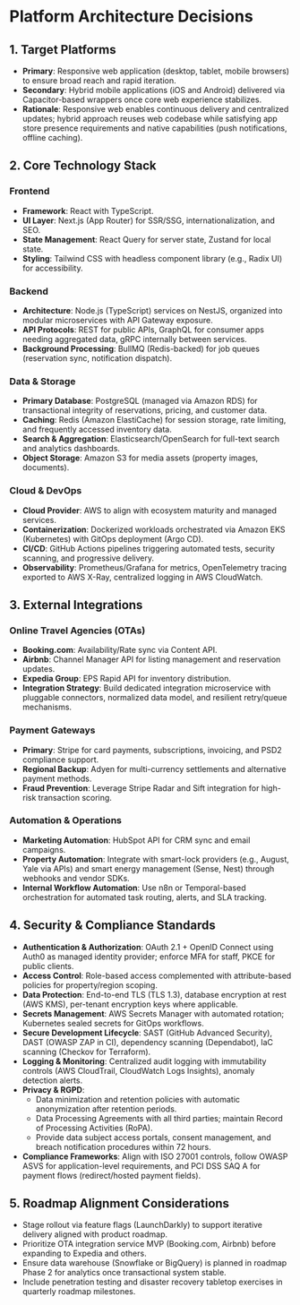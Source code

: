 # Platform Architecture Decisions

## 1. Target Platforms
- **Primary**: Responsive web application (desktop, tablet, mobile browsers) to ensure broad reach and rapid iteration.
- **Secondary**: Hybrid mobile applications (iOS and Android) delivered via Capacitor-based wrappers once core web experience stabilizes.
- **Rationale**: Responsive web enables continuous delivery and centralized updates; hybrid approach reuses web codebase while satisfying app store presence requirements and native capabilities (push notifications, offline caching).

## 2. Core Technology Stack
### Frontend
- **Framework**: React with TypeScript.
- **UI Layer**: Next.js (App Router) for SSR/SSG, internationalization, and SEO.
- **State Management**: React Query for server state, Zustand for local state.
- **Styling**: Tailwind CSS with headless component library (e.g., Radix UI) for accessibility.

### Backend
- **Architecture**: Node.js (TypeScript) services on NestJS, organized into modular microservices with API Gateway exposure.
- **API Protocols**: REST for public APIs, GraphQL for consumer apps needing aggregated data, gRPC internally between services.
- **Background Processing**: BullMQ (Redis-backed) for job queues (reservation sync, notification dispatch).

### Data & Storage
- **Primary Database**: PostgreSQL (managed via Amazon RDS) for transactional integrity of reservations, pricing, and customer data.
- **Caching**: Redis (Amazon ElastiCache) for session storage, rate limiting, and frequently accessed inventory data.
- **Search & Aggregation**: Elasticsearch/OpenSearch for full-text search and analytics dashboards.
- **Object Storage**: Amazon S3 for media assets (property images, documents).

### Cloud & DevOps
- **Cloud Provider**: AWS to align with ecosystem maturity and managed services.
- **Containerization**: Dockerized workloads orchestrated via Amazon EKS (Kubernetes) with GitOps deployment (Argo CD).
- **CI/CD**: GitHub Actions pipelines triggering automated tests, security scanning, and progressive delivery.
- **Observability**: Prometheus/Grafana for metrics, OpenTelemetry tracing exported to AWS X-Ray, centralized logging in AWS CloudWatch.

## 3. External Integrations
### Online Travel Agencies (OTAs)
- **Booking.com**: Availability/Rate sync via Content API.
- **Airbnb**: Channel Manager API for listing management and reservation updates.
- **Expedia Group**: EPS Rapid API for inventory distribution.
- **Integration Strategy**: Build dedicated integration microservice with pluggable connectors, normalized data model, and resilient retry/queue mechanisms.

### Payment Gateways
- **Primary**: Stripe for card payments, subscriptions, invoicing, and PSD2 compliance support.
- **Regional Backup**: Adyen for multi-currency settlements and alternative payment methods.
- **Fraud Prevention**: Leverage Stripe Radar and Sift integration for high-risk transaction scoring.

### Automation & Operations
- **Marketing Automation**: HubSpot API for CRM sync and email campaigns.
- **Property Automation**: Integrate with smart-lock providers (e.g., August, Yale via APIs) and smart energy management (Sense, Nest) through webhooks and vendor SDKs.
- **Internal Workflow Automation**: Use n8n or Temporal-based orchestration for automated task routing, alerts, and SLA tracking.

## 4. Security & Compliance Standards
- **Authentication & Authorization**: OAuth 2.1 + OpenID Connect using Auth0 as managed identity provider; enforce MFA for staff, PKCE for public clients.
- **Access Control**: Role-based access complemented with attribute-based policies for property/region scoping.
- **Data Protection**: End-to-end TLS (TLS 1.3), database encryption at rest (AWS KMS), per-tenant encryption keys where applicable.
- **Secrets Management**: AWS Secrets Manager with automated rotation; Kubernetes sealed secrets for GitOps workflows.
- **Secure Development Lifecycle**: SAST (GitHub Advanced Security), DAST (OWASP ZAP in CI), dependency scanning (Dependabot), IaC scanning (Checkov for Terraform).
- **Logging & Monitoring**: Centralized audit logging with immutability controls (AWS CloudTrail, CloudWatch Logs Insights), anomaly detection alerts.
- **Privacy & RGPD**:
  - Data minimization and retention policies with automatic anonymization after retention periods.
  - Data Processing Agreements with all third parties; maintain Record of Processing Activities (RoPA).
  - Provide data subject access portals, consent management, and breach notification procedures within 72 hours.
- **Compliance Frameworks**: Align with ISO 27001 controls, follow OWASP ASVS for application-level requirements, and PCI DSS SAQ A for payment flows (redirect/hosted payment fields).

## 5. Roadmap Alignment Considerations
- Stage rollout via feature flags (LaunchDarkly) to support iterative delivery aligned with product roadmap.
- Prioritize OTA integration service MVP (Booking.com, Airbnb) before expanding to Expedia and others.
- Ensure data warehouse (Snowflake or BigQuery) is planned in roadmap Phase 2 for analytics once transactional system stable.
- Include penetration testing and disaster recovery tabletop exercises in quarterly roadmap milestones.
